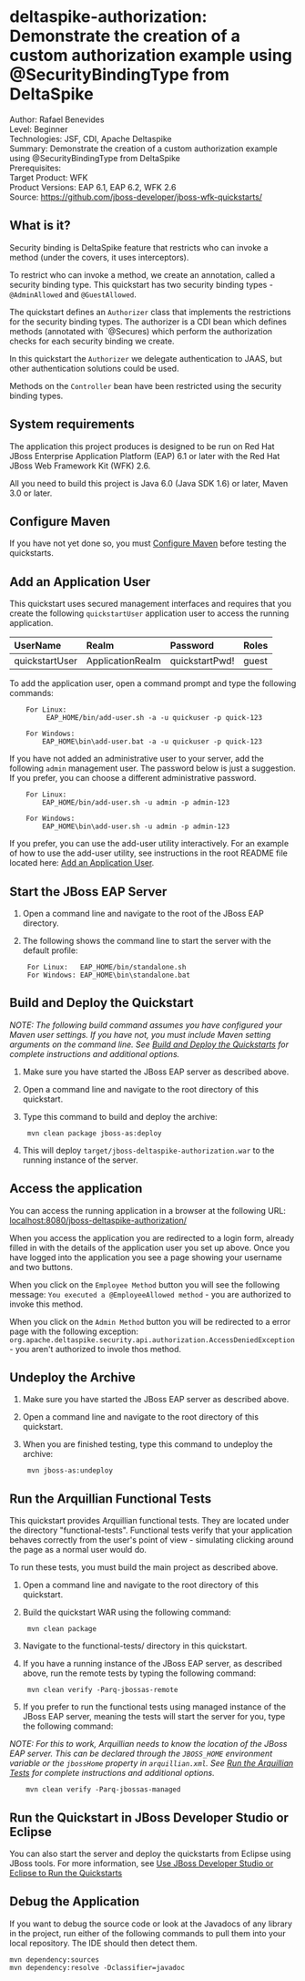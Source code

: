 deltaspike-authorization: Demonstrate the creation of a custom authorization example using @SecurityBindingType from DeltaSpike
======================================================
Author: Rafael Benevides  
Level: Beginner  
Technologies: JSF, CDI, Apache Deltaspike  
Summary: Demonstrate the creation of a custom authorization example using @SecurityBindingType from DeltaSpike  
Prerequisites:   
Target Product: WFK  
Product Versions: EAP 6.1, EAP 6.2, WFK 2.6  
Source: <https://github.com/jboss-developer/jboss-wfk-quickstarts/>  

What is it?
-----------

Security binding is DeltaSpike feature that restricts who can invoke a method (under the covers, it uses interceptors).

To restrict who can invoke a method, we create an annotation, called a security binding type. This quickstart has two security binding types - `@AdminAllowed` and `@GuestAllowed`.

The quickstart defines an `Authorizer` class that implements the restrictions for the security binding types. The authorizer is a CDI bean which defines methods (annotated with `@Secures) which perform the authorization checks for each security binding we create.

In this quickstart the `Authorizer` we delegate authentication to JAAS, but other authentication solutions could be used.

Methods on the `Controller` bean have been restricted using the security binding types.


System requirements
-------------------

The application this project produces is designed to be run on Red Hat JBoss Enterprise Application Platform (EAP) 6.1 or later with the  Red Hat JBoss Web Framework Kit (WFK) 2.6.

All you need to build this project is Java 6.0 (Java SDK 1.6) or later, Maven 3.0 or later.

 
Configure Maven
---------------

If you have not yet done so, you must [Configure Maven](../README.md#configure-maven) before testing the quickstarts.


Add an Application User
----------------

This quickstart uses secured management interfaces and requires that you create the following `quickstartUser` application user to access the running application. 

| **UserName** | **Realm** | **Password** | **Roles** |
|:-----------|:-----------|:-----------|:-----------|
| quickstartUser| ApplicationRealm | quickstartPwd! | guest |

To add the application user, open a command prompt and type the following commands:

        For Linux:
             EAP_HOME/bin/add-user.sh -a -u quickuser -p quick-123

        For Windows:
            EAP_HOME\bin\add-user.bat -a -u quickuser -p quick-123

If you have not added an administrative user to your server, add the following `admin` management user. The password below is just a suggestion. If you prefer, you can choose a different administrative password.

        For Linux:
            EAP_HOME/bin/add-user.sh -u admin -p admin-123

        For Windows:
            EAP_HOME\bin\add-user.sh -u admin -p admin-123

If you prefer, you can use the add-user utility interactively. 
For an example of how to use the add-user utility, see instructions in the root README file located here: [Add an Application User](https://github.com/jboss-developer/jboss-developer-shared-resources/blob/master/guides/CREATE_USERS.md#add-an-application-user).


Start the JBoss EAP Server
-------------------------

1. Open a command line and navigate to the root of the JBoss EAP directory.
2. The following shows the command line to start the server with the default profile:

        For Linux:   EAP_HOME/bin/standalone.sh
        For Windows: EAP_HOME\bin\standalone.bat

Build and Deploy the Quickstart
-------------------------

_NOTE: The following build command assumes you have configured your Maven user settings. If you have not, you must include Maven setting arguments on the command line. See [Build and Deploy the Quickstarts](../README.md#build-and-deploy-the-quickstarts) for complete instructions and additional options._

1. Make sure you have started the JBoss EAP server as described above.
2. Open a command line and navigate to the root directory of this quickstart.
3. Type this command to build and deploy the archive:

        mvn clean package jboss-as:deploy
4. This will deploy `target/jboss-deltaspike-authorization.war` to the running instance of the server.


Access the application
---------------------

You can access the running application in a browser at the following URL: <localhost:8080/jboss-deltaspike-authorization/>

When you access the application you are redirected to a login form, already filled in with the details of the application user you set up above. Once you have logged into the application you see a page showing your username and two buttons. 

When you click on the `Employee Method` button you will see the following message: `You executed a @EmployeeAllowed method` - you are authorized to invoke this method.

When you click on the `Admin Method` button you will be redirected to a error page with the following exception: `org.apache.deltaspike.security.api.authorization.AccessDeniedException` - you aren't authorized to invole thos method.
        
Undeploy the Archive
--------------------

1. Make sure you have started the JBoss EAP server as described above.
2. Open a command line and navigate to the root directory of this quickstart.
3. When you are finished testing, type this command to undeploy the archive:

        mvn jboss-as:undeploy

Run the Arquillian Functional Tests
-----------------------------------

This quickstart provides Arquillian functional tests. They are located under the directory "functional-tests". Functional tests verify that your application behaves correctly from the user's point of view - simulating clicking around the page as a normal user would do.

To run these tests, you must build the main project as described above.

1. Open a command line and navigate to the root directory of this quickstart.
2. Build the quickstart WAR using the following command:

        mvn clean package

3. Navigate to the functional-tests/ directory in this quickstart.
4. If you have a running instance of the JBoss EAP server, as described above, run the remote tests by typing the following command:

        mvn clean verify -Parq-jbossas-remote

5. If you prefer to run the functional tests using managed instance of the JBoss EAP server, meaning the tests will start the server for you, type the following command:

_NOTE: For this to work, Arquillian needs to know the location of the JBoss EAP server. This can be declared through the `JBOSS_HOME` environment variable or the `jbossHome` property in `arquillian.xml`. See [Run the Arquillian Tests](../README.md#run-the-arquillian-tests) for complete instructions and additional options._

        mvn clean verify -Parq-jbossas-managed


Run the Quickstart in JBoss Developer Studio or Eclipse
-------------------------------------

You can also start the server and deploy the quickstarts from Eclipse using JBoss tools. For more information, see [Use JBoss Developer Studio or Eclipse to Run the Quickstarts](../README.md#use-jboss-developer-studio-or-eclipse-to-run-the-quickstarts) 

Debug the Application
------------------------------------

If you want to debug the source code or look at the Javadocs of any library in the project, run either of the following commands to pull them into your local repository. The IDE should then detect them.

    mvn dependency:sources
    mvn dependency:resolve -Dclassifier=javadoc

